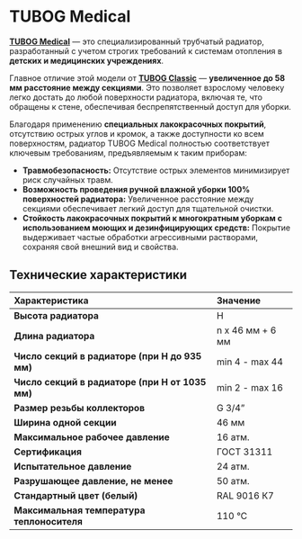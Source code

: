 # TUBOG Medical

[**TUBOG Medical**](https://rifar.ru) — это специализированный трубчатый радиатор, разработанный с учетом строгих требований к системам отопления в **детских и медицинских учреждениях**.

Главное отличие этой модели от [**TUBOG Classic**](https://github.com/rifar-radiators/tubog/blob/main/classic.md) — **увеличенное до 58 мм расстояние между секциями**. Это позволяет взрослому человеку легко достать до любой поверхности радиатора, включая те, что обращены к стене, обеспечивая беспрепятственный доступ для уборки.

Благодаря применению **специальных лакокрасочных покрытий**, отсутствию острых углов и кромок, а также доступности ко всем поверхностям, радиатор TUBOG Medical полностью соответствует ключевым требованиям, предъявляемым к таким приборам:

* **Травмобезопасность:** Отсутствие острых элементов минимизирует риск случайных травм.
* **Возможность проведения ручной влажной уборки 100% поверхностей радиатора:** Увеличенное расстояние между секциями обеспечивает легкий доступ для тщательной очистки.
* **Стойкость лакокрасочных покрытий к многократным уборкам с использованием моющих и дезинфицирующих средств:** Покрытие выдерживает частые обработки агрессивными растворами, сохраняя свой внешний вид и свойства.

## Технические характеристики

| Характеристика | Значение |
| :-------------------------------- | :------------------------------------------------ |
| **Высота радиатора** | H |
| **Длина радиатора** | n x 46 мм + 6 мм |
| **Число секций в радиаторе (при H до 935 мм)** | min 4 - max 44 |
| **Число секций в радиаторе (при H от 1035 мм)** | min 2 - max 16 |
| **Размер резьбы коллекторов** | G 3/4” |
| **Ширина одной секции** | 46 мм |
| **Максимальное рабочее давление** | 16 атм. |
| **Сертификация** | ГОСТ 31311 |
| **Испытательное давление** | 24 атм. |
| **Разрушающее давление, не менее** | 50 атм. |
| **Стандартный цвет (белый)** | RAL 9016 К7 |
| **Максимальная температура теплоносителя** | 110 °С |
